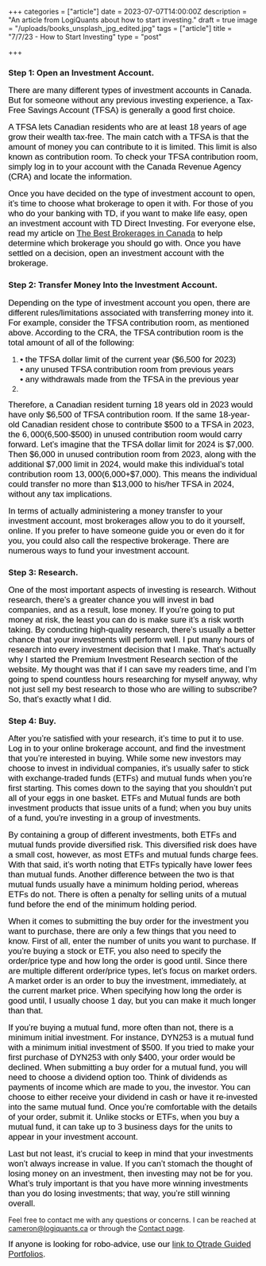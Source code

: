 +++
categories = ["article"]
date = 2023-07-07T14:00:00Z
description = "An article from LogiQuants about how to start investing."
draft = true
image = "/uploads/books_unsplash_jpg_edited.jpg"
tags = ["article"]
title = "7/7/23 - How to Start Investing"
type = "post"

+++
### **Step 1: Open an Investment Account.**

<span style="color:black"><span style="font-family:Arial; font-size:1.2em;">There are many different types of investment accounts in Canada. But for someone without any previous investing experience, a Tax-Free Savings Account (TFSA) is generally a good first choice.</span></span>

<span style="color:black"><span style="font-family:Arial; font-size:1.2em;">A TFSA lets Canadian residents who are at least 18 years of age grow their wealth tax-free. The main catch with a TFSA is that the amount of money you can contribute to it is limited. This limit is also known as contribution room. To check your TFSA contribution room, simply log in to your account with the Canada Revenue Agency (CRA) and locate the information.</span></span>

<span style="color:black"><span style="font-family:Arial; font-size:1.2em;">Once you have decided on the type of investment account to open, it’s time to choose what brokerage to open it with. For those of you who do your banking with TD, if you want to make life easy, open an investment account with TD Direct Investing. For everyone else, read my article on [The Best Brokerages in Canada](https://www.logiquants.ca/blog/7-1-22-the-best-brokerages-in-canada/) to help determine which brokerage you should go with. Once you have settled on a decision, open an investment account with the brokerage.</span></span>

### **Step 2: Transfer Money Into the Investment Account.**

<span style="color:black"><span style="font-family:Arial; font-size:1.2em;">Depending on the type of investment account you open, there are different rules/limitations associated with transferring money into it. For example, consider the TFSA contribution room, as mentioned above. According to the CRA, the TFSA contribution room is the total amount of all of the following:</span></span>

1. <span style="color:black"><span style="font-family:Arial; font-size:1.2em;">• the TFSA dollar limit of the current year ($6,500 for 2023)  
   • any unused TFSA contribution room from previous years  
   • any withdrawals made from the TFSA in the previous year
2. </span></span>

<span style="color:black"><span style="font-family:Arial; font-size:1.2em;">Therefore, a Canadian resident turning 18 years old in 2023 would have only $6,500 of TFSA contribution room. If the same 18-year-old Canadian resident chose to contribute $500 to a TFSA in 2023, the $6,000 ($6,500-$500) in unused contribution room would carry forward. Let’s imagine that the TFSA dollar limit for 2024 is $7,000. Then $6,000 in unused contribution room from 2023, along with the additional $7,000 limit in 2024, would make this individual’s total contribution room $13,000 ($6,000+$7,000). This means the individual could transfer no more than $13,000 to his/her TFSA in 2024, without any tax implications.</span></span>

<span style="color:black"><span style="font-family:Arial; font-size:1.2em;">In terms of actually administering a money transfer to your investment account, most brokerages allow you to do it yourself, online. If you prefer to have someone guide you or even do it for you, you could also call the respective brokerage. There are numerous ways to fund your investment account.</span></span>

### **Step 3: Research.**

<span style="color:black"><span style="font-family:Arial; font-size:1.2em;">One of the most important aspects of investing is research. Without research, there’s a greater chance you will invest in bad companies, and as a result, lose money. If you’re going to put money at risk, the least you can do is make sure it’s a risk worth taking. By conducting high-quality research, there’s usually a better chance that your investments will perform well. I put many hours of research into every investment decision that I make. That’s actually why I started the Premium Investment Research section of the website. My thought was that if I can save my readers time, and I’m going to spend countless hours researching for myself anyway, why not just sell my best research to those who are willing to subscribe? So, that’s exactly what I did.</span></span>

### **Step 4: Buy.**

<span style="color:black"><span style="font-family:Arial; font-size:1.2em;">After you’re satisfied with your research, it’s time to put it to use. Log in to your online brokerage account, and find the investment that you’re interested in buying. While some new investors may choose to invest in individual companies, it’s usually safer to stick with exchange-traded funds (ETFs) and mutual funds when you’re first starting. This comes down to the saying that you shouldn’t put all of your eggs in one basket. ETFs and Mutual funds are both investment products that issue units of a fund; when you buy units of a fund, you're investing in a group of investments.</span></span>

<span style="color:black"><span style="font-family:Arial; font-size:1.2em;">By containing a group of different investments, both ETFs and mutual funds provide diversified risk. This diversified risk does have a small cost, however, as most ETFs and mutual funds charge fees. With that said, it’s worth noting that ETFs typically have lower fees than mutual funds. Another difference between the two is that mutual funds usually have a minimum holding period, whereas ETFs do not. There is often a penalty for selling units of a mutual fund before the end of the minimum holding period.</span></span>

<span style="color:black"><span style="font-family:Arial; font-size:1.2em;">When it comes to submitting the buy order for the investment you want to purchase, there are only a few things that you need to know. First of all, enter the number of units you want to purchase. If you’re buying a stock or ETF, you also need to specify the order/price type and how long the order is good until. Since there are multiple different order/price types, let’s focus on market orders. A market order is an order to buy the investment, immediately, at the current market price. When specifying how long the order is good until, I usually choose 1 day, but you can make it much longer than that.</span></span>

<span style="color:black"><span style="font-family:Arial; font-size:1.2em;">If you’re buying a mutual fund, more often than not, there is a minimum initial investment. For instance, DYN253 is a mutual fund with a minimum initial investment of $500. If you tried to make your first purchase of DYN253 with only $400, your order would be declined. When submitting a buy order for a mutual fund, you will need to choose a dividend option too. Think of dividends as payments of income which are made to you, the investor. You can choose to either receive your dividend in cash or have it re-invested into the same mutual fund. Once you’re comfortable with the details of your order, submit it. Unlike stocks or ETFs, when you buy a mutual fund, it can take up to 3 business days for the units to appear in your investment account.</span></span>

<span style="color:black"><span style="font-family:Arial; font-size:1.2em;">Last but not least, it’s crucial to keep in mind that your investments won’t always increase in value. If you can’t stomach the thought of losing money on an investment, then investing may not be for you. What’s truly important is that you have more winning investments than you do losing investments; that way, you’re still winning overall.</span></span>

Feel free to contact me with any questions or concerns. I can be reached at [cameron@logiquants.ca](mailto:cameron@logiquants.ca) or through the [Contact page](https://www.logiquants.ca/contact/).

<span style="color:black"><span style="font-family:Arial; font-size:1.2em;">If anyone is looking for robo-advice, use our [link to Qtrade Guided Portfolios](https://www.guidedportfolios.qtrade.ca/#landing?partner=logiquants "Qtrade Guided Portfolios (Robo-Advice)").</span></span>

